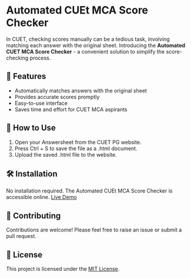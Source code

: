 # Automated CUEt MCA Score Checker

In CUET, checking scores manually can be a tedious task, involving matching each answer with the original sheet. Introducing the **Automated CUET MCA Score Checker** - a convenient solution to simplify the score-checking process.

## 🚀 Features

- Automatically matches answers with the original sheet
- Provides accurate scores promptly
- Easy-to-use interface
- Saves time and effort for CUET MCA aspirants

## 📝 How to Use

1. Open your Answersheet from the CUET PG website.
2. Press Ctrl + S to save the file as a .html document.
3. Upload the saved .html file to the website.

## 🛠️ Installation

No installation required. The Automated CUEt MCA Score Checker is accessible online.
[Live Demo](https://cuet-mca-score.streamlit.app)

## 🤝 Contributing

Contributions are welcome! Please feel free to raise an issue or submit a pull request.

## 📄 License

This project is licensed under the [MIT License](https://opensource.org/licenses/MIT).

